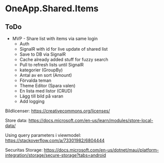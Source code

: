 # OneApp.Shared.Items

## ToDo

- MVP - Share list with items via same login
  - Auth
  - SignalR with id for live update of shared list
  - Save to DB via SignalR
  - Cache already added stuff for fuzzy search
  - Pull to refresh lists until SignalR
  - kategorier (GroupBy)
  - Antal av en sort (Amount)
  - Förvalda teman
  - Theme Editor (Spara valen)
  - En lista med listor (CRUD)
  - Lägg till bild på varan
  - Add logging

Bildlicenser:
https://creativecommons.org/licenses/

Store data:
https://docs.microsoft.com/en-us/learn/modules/store-local-data/

Using query parameters i viewmodel:
https://stackoverflow.com/a/73301982/6804444

Securitas Storage:
https://docs.microsoft.com/en-us/dotnet/maui/platform-integration/storage/secure-storage?tabs=android
